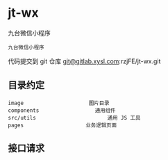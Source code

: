 # jt-wx

九台微信小程序

```
九台微信小程序
```

代码提交到 git 仓库
git@gitlab.xysl.com:rzjFE/jt-wx.git

## 目录约定

```
image                     图片目录
components                  通用组件
src/utils                       通用 JS 工具
pages                    业务逻辑页面
```

## 接口请求
